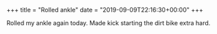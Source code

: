 +++
title = "Rolled ankle"
date = "2019-09-09T22:16:30+00:00"
+++

Rolled my ankle again today. Made kick starting the dirt bike extra hard.
			